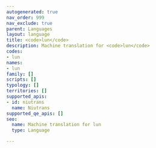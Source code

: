 ```yaml
---
autogenerated: true
nav_order: 999
nav_exclude: true
parent: Languages
layout: language
title: <code>lun</code>
description: Machine translation for <code>lun</code>
codes:
- lun
names:
- lun
family: []
scripts: []
typology: []
territories: []
supported_apis:
- id: niutrans
  name: Niutrans
supported_qe_apis: []
seo:
  name: Machine translation for lun
  type: Language

---
```



